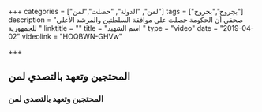 +++
categories = ["لمن", "الدولة", "حصلت","لمن"]
tags = ["بجروح","بجروح"]
description = "صحفي أن الحكومة حصلت على موافقة السلطتين والمرشد الأعلى للجمهورية "
linktitle = ""
title = "اسم الشهيد "
type = "video"
date = "2019-04-02"
videolink = "HOQBWN-GHVw"

+++

<!-- # المحتجين وتعهد بالتصدي  لمن -->
## المحتجين وتعهد بالتصدي  لمن
### المحتجين وتعهد بالتصدي  لمن